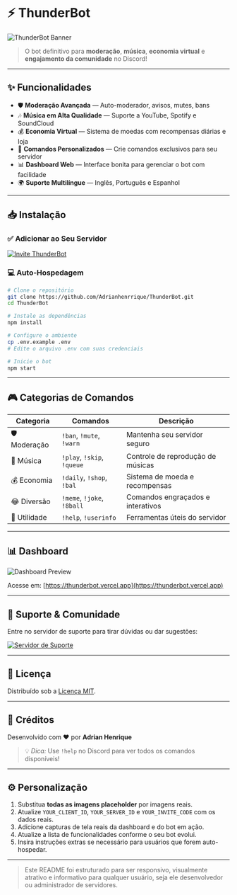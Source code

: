 # ⚡ ThunderBot

![ThunderBot Banner](https://i.imgur.com/placeholder.png) <!-- Substitua pelo seu banner real -->

> O bot definitivo para **moderação**, **música**, **economia virtual** e **engajamento da comunidade** no Discord!

---

## ✨ Funcionalidades

- 🛡️ **Moderação Avançada** — Auto-moderador, avisos, mutes, bans
- 🎶 **Música em Alta Qualidade** — Suporte a YouTube, Spotify e SoundCloud
- 💰 **Economia Virtual** — Sistema de moedas com recompensas diárias e loja
- 🔧 **Comandos Personalizados** — Crie comandos exclusivos para seu servidor
- 📊 **Dashboard Web** — Interface bonita para gerenciar o bot com facilidade
- 🌍 **Suporte Multilíngue** — Inglês, Português e Espanhol

---

## 📥 Instalação

### ✅ Adicionar ao Seu Servidor

[![Invite ThunderBot](https://img.shields.io/badge/Invite_To_Your_Server-5865F2?style=for-the-badge&logo=discord&logoColor=white)](https://discord.com/oauth2/authorize?client_id=YOUR_CLIENT_ID&permissions=8&scope=bot%20applications.commands)

### 💻 Auto-Hospedagem

```bash
# Clone o repositório
git clone https://github.com/Adrianhenrrique/ThunderBot.git
cd ThunderBot

# Instale as dependências
npm install

# Configure o ambiente
cp .env.example .env
# Edite o arquivo .env com suas credenciais

# Inicie o bot
npm start
```

---

## 🎮 Categorias de Comandos

| Categoria    | Comandos                  | Descrição                           |
|--------------|---------------------------|--------------------------------------|
| 🛡️ Moderação | `!ban`, `!mute`, `!warn`  | Mantenha seu servidor seguro         |
| 🎵 Música     | `!play`, `!skip`, `!queue`| Controle de reprodução de músicas    |
| 💰 Economia   | `!daily`, `!shop`, `!bal` | Sistema de moeda e recompensas       |
| 😂 Diversão   | `!meme`, `!joke`, `!8ball`| Comandos engraçados e interativos    |
| 🔧 Utilidade  | `!help`, `!userinfo`      | Ferramentas úteis do servidor        |

---

## 📊 Dashboard

![Dashboard Preview](https://i.imgur.com/placeholder.png) <!-- Adicione screenshot real -->

Acesse em: [https://thunderbot.vercel.app](https://thunderbot.vercel.app)

---

## 🤝 Suporte & Comunidade

Entre no servidor de suporte para tirar dúvidas ou dar sugestões:

[![Servidor de Suporte](https://img.shields.io/discord/YOUR_SERVER_ID?label=Support%20Server&logo=discord)](https://discord.gg/YOUR_INVITE_CODE)

---

## 📜 Licença

Distribuído sob a [Licença MIT](./LICENSE).

---

## 📝 Créditos

Desenvolvido com ❤️ por **Adrian Henrique**

> 💡 *Dica:* Use `!help` no Discord para ver todos os comandos disponíveis!

---

## ⚙️ Personalização

1. Substitua **todas as imagens placeholder** por imagens reais.
2. Atualize `YOUR_CLIENT_ID`, `YOUR_SERVER_ID` e `YOUR_INVITE_CODE` com os dados reais.
3. Adicione capturas de tela reais da dashboard e do bot em ação.
4. Atualize a lista de funcionalidades conforme o seu bot evolui.
5. Insira instruções extras se necessário para usuários que forem auto-hospedar.

---

> Este README foi estruturado para ser responsivo, visualmente atrativo e informativo para qualquer usuário, seja ele desenvolvedor ou administrador de servidores.